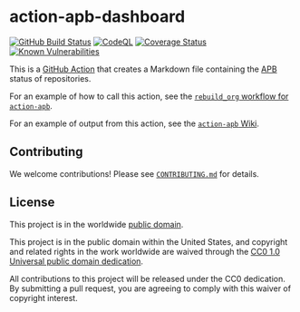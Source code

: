 # action-apb-dashboard #

[![GitHub Build Status](https://github.com/cisagov/action-apb-dashboard/workflows/build/badge.svg)](https://github.com/cisagov/action-apb-dashboard/actions)
[![CodeQL](https://github.com/cisagov/action-apb-dashboard/workflows/CodeQL/badge.svg)](https://github.com/cisagov/action-apb-dashboard/actions/workflows/codeql-analysis.yml)
[![Coverage Status](https://coveralls.io/repos/github/cisagov/action-apb-dashboard/badge.svg?branch=develop)](https://coveralls.io/github/cisagov/action-apb-dashboard?branch=develop)
[![Known Vulnerabilities](https://snyk.io/test/github/cisagov/action-apb-dashboard/develop/badge.svg)](https://snyk.io/test/github/cisagov/action-apb-dashboard)

This is a [GitHub Action](https://github.com/features/actions) that creates
a Markdown file containing the [APB](https://github.com/cisagov/action-apb)
status of repositories.

For an example of how to call this action, see the
[`rebuild_org` workflow for `action-apb`](https://github.com/cisagov/action-apb/blob/develop/.github/workflows/rebuild_org.yml).

For an example of output from this action, see the
[`action-apb` Wiki](https://github.com/cisagov/action-apb/wiki).

## Contributing ##

We welcome contributions!  Please see [`CONTRIBUTING.md`](CONTRIBUTING.md) for
details.

## License ##

This project is in the worldwide [public domain](LICENSE).

This project is in the public domain within the United States, and
copyright and related rights in the work worldwide are waived through
the [CC0 1.0 Universal public domain
dedication](https://creativecommons.org/publicdomain/zero/1.0/).

All contributions to this project will be released under the CC0
dedication. By submitting a pull request, you are agreeing to comply
with this waiver of copyright interest.
